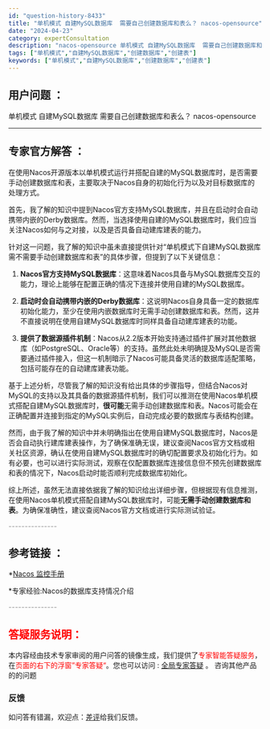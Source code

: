```yaml
---
id: "question-history-8433"
title: "单机模式 自建MySQL数据库  需要自己创建数据库和表么？ nacos-opensource"
date: "2024-04-23"
category: expertConsultation
description: "nacos-opensource 单机模式 自建MySQL数据库  需要自己创建数据库和表么？"
tags: ["单机模式","自建MySQL数据库","创建数据库","创建表"]
keywords: ["单机模式","自建MySQL数据库","创建数据库","创建表"]
---
```


## 用户问题 ： 
 单机模式 自建MySQL数据库  需要自己创建数据库和表么？ nacos-opensource 

---------------
## 专家官方解答 ：

在使用Nacos开源版本以单机模式运行并搭配自建的MySQL数据库时，是否需要手动创建数据库和表，主要取决于Nacos自身的初始化行为以及对目标数据库的处理方式。

首先，我了解的知识中提到Nacos官方支持MySQL数据库，并且在启动时会自动携带内嵌的Derby数据库。然而，当选择使用自建的MySQL数据库时，我们应当关注Nacos如何与之对接，以及是否具备自动建库建表的能力。

针对这一问题，我了解的知识中虽未直接提供针对“单机模式下自建MySQL数据库需不需要手动创建数据库和表”的具体步骤，但提到了以下关键信息：

1. **Nacos官方支持MySQL数据库**：这意味着Nacos具备与MySQL数据库交互的能力，理论上能够在配置正确的情况下连接并使用自建的MySQL数据库。

2. **启动时会自动携带内嵌的Derby数据库**：这说明Nacos自身具备一定的数据库初始化能力，至少在使用内嵌数据库时无需手动创建数据库和表。然而，这并不直接说明在使用自建MySQL数据库时同样具备自动建库建表的功能。

3. **提供了数据源插件机制**：Nacos从2.2版本开始支持通过插件扩展对其他数据库（如PostgreSQL、Oracle等）的支持。虽然此处未明确提及MySQL是否需要通过插件接入，但这一机制暗示了Nacos可能具备灵活的数据库适配策略，包括可能存在的自动建库建表功能。

基于上述分析，尽管我了解的知识没有给出具体的步骤指导，但结合Nacos对MySQL的支持以及其具备的数据源插件机制，我们可以推测在使用Nacos单机模式搭配自建MySQL数据库时，**很可能**无需手动创建数据库和表。Nacos可能会在正确配置并连接到指定的MySQL实例后，自动完成必要的数据库与表结构创建。

然而，由于我了解的知识中并未明确指出在使用自建MySQL数据库时，Nacos是否会自动执行建库建表操作，为了确保准确无误，建议查阅Nacos官方文档或相关社区资源，确认在使用自建MySQL数据库时的确切配置要求及初始化行为。如有必要，也可以进行实际测试，观察在仅配置数据库连接信息但不预先创建数据库和表的情况下，Nacos启动时能否顺利完成数据库初始化。

综上所述，虽然无法直接依据我了解的知识给出详细步骤，但根据现有信息推测，在使用Nacos单机模式搭配自建MySQL数据库时，可能**无需手动创建数据库和表**。为确保准确性，建议查阅Nacos官方文档或进行实际测试验证。


<font color="#949494">---------------</font> 


## 参考链接 ：

*[Nacos 监控手册](https://nacos.io/docs/latest/guide/admin/monitor-guide)
 
 *专家经验:Nacos的数据库支持情况介绍 


 <font color="#949494">---------------</font> 
 


## <font color="#FF0000">答疑服务说明：</font> 

本内容经由技术专家审阅的用户问答的镜像生成，我们提供了<font color="#FF0000">专家智能答疑服务</font>，在<font color="#FF0000">页面的右下的浮窗”专家答疑“</font>。您也可以访问 : [全局专家答疑](https://opensource.alibaba.com/chatBot) 。 咨询其他产品的的问题

### 反馈
如问答有错漏，欢迎点：[差评](https://ai.nacos.io/user/feedbackByEnhancerGradePOJOID?enhancerGradePOJOId=11617)给我们反馈。
